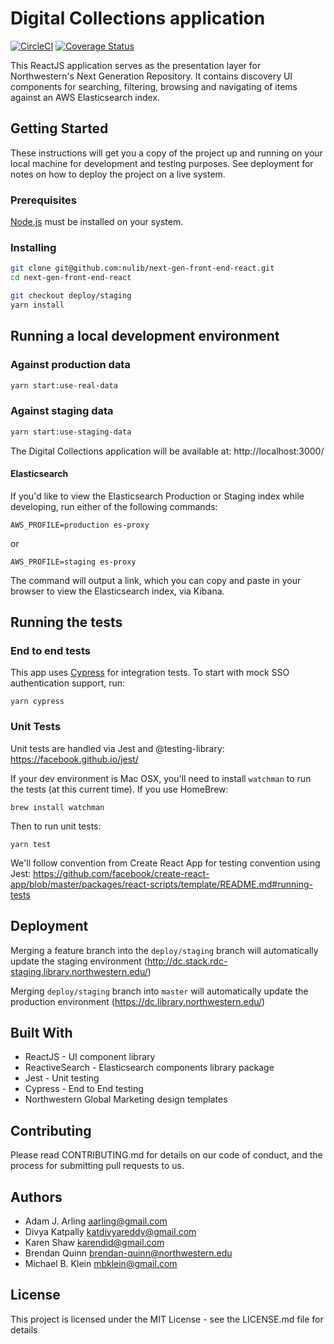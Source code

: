 # Digital Collections application

[![CircleCI](https://circleci.com/gh/nulib/next-gen-front-end-react.svg?style=svg)](https://circleci.com/gh/nulib/next-gen-front-end-react) [![Coverage Status](https://coveralls.io/repos/github/nulib/next-gen-front-end-react/badge.svg?branch=deploy/staging)](https://coveralls.io/github/nulib/next-gen-front-end-react?branch=deploy/staging)

This ReactJS application serves as the presentation layer for Northwestern's Next Generation Repository. It contains discovery UI components for searching, filtering, browsing and navigating of items against an AWS Elasticsearch index.

## Getting Started

These instructions will get you a copy of the project up and running on your local machine for development and testing purposes. See deployment for notes on how to deploy the project on a live system.

### Prerequisites

[Node.js](https://nodejs.org/) must be installed on your system.

### Installing

```bash
git clone git@github.com:nulib/next-gen-front-end-react.git
cd next-gen-front-end-react

git checkout deploy/staging
yarn install
```

## Running a local development environment

### Against production data

```bash
yarn start:use-real-data
```

### Against staging data

```bash
yarn start:use-staging-data
```

The Digital Collections application will be available at: http://localhost:3000/

#### Elasticsearch

If you'd like to view the Elasticsearch Production or Staging index while developing, run either of the following commands:

```
AWS_PROFILE=production es-proxy
```

or

```
AWS_PROFILE=staging es-proxy
```

The command will output a link, which you can copy and paste in your browser to view the Elasticsearch index, via Kibana.

## Running the tests

### End to end tests

This app uses [Cypress](https://www.cypress.io/) for integration tests. To start with mock SSO authentication support, run:

```
yarn cypress
```

### Unit Tests

Unit tests are handled via Jest and @testing-library:
https://facebook.github.io/jest/

If your dev environment is Mac OSX, you'll need to install `watchman` to run the tests (at this current time). If you use HomeBrew:

```
brew install watchman
```

Then to run unit tests:

```
yarn test
```

We'll follow convention from Create React App for testing convention using Jest:
https://github.com/facebook/create-react-app/blob/master/packages/react-scripts/template/README.md#running-tests

## Deployment

Merging a feature branch into the `deploy/staging` branch will automatically update the staging environment (http://dc.stack.rdc-staging.library.northwestern.edu/)

Merging `deploy/staging` branch into `master` will automatically update the production environment (https://dc.library.northwestern.edu/)

## Built With

- ReactJS - UI component library
- ReactiveSearch - Elasticsearch components library package
- Jest - Unit testing
- Cypress - End to End testing
- Northwestern Global Marketing design templates

## Contributing

Please read CONTRIBUTING.md for details on our code of conduct, and the process for submitting pull requests to us.

## Authors

- Adam J. Arling <aarling@gmail.com>
- Divya Katpally <katdivyareddy@gmail.com>
- Karen Shaw <karendid@gmail.com>
- Brendan Quinn <brendan-quinn@northwestern.edu>
- Michael B. Klein <mbklein@gmail.com>

## License

This project is licensed under the MIT License - see the LICENSE.md file for details
